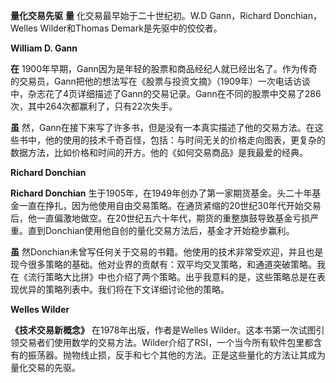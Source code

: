 **量化交易先驱**
**量** 化交易最早始于二十世纪初。W.D Gann，Richard Donchian，Welles Wilder和Thomas Demark是先驱中的佼佼者。

**William D. Gann**

**在** 1900年早期，Gann因为是年轻的股票和商品经纪人就已经出名了。作为传奇的交易员，Gann把他的想法写在《股票与投资文摘》（1909年）一次电话访谈中，杂志花了4页详细描述了Gann的交易记录。Gann在不同的股票中交易了286次，其中264次都赢利了，只有22次失手。

**虽** 然，Gann在接下来写了许多书，但是没有一本真实描述了他的交易方法。在这些书中，他的使用的技术千奇百怪，包括：与时间无关的价格走向图表，更复杂的数据方法，比如价格和时间的开方。他的《如何交易商品》是我最爱的经典。

**Richard Donchian**

**Richard Donchian** 生于1905年，在1949年创办了第一家期货基金。头二十年基金一直在挣扎，因为他使用自由交易策略。在通货紧缩的20世纪30年代开始交易后，他一直偏激地做空。在20世纪五六十年代，期货的重整旗鼓导致基金亏损严重。直到Donchian使用他自创的量化交易方法后，基金才开始稳步赢利。

**虽** 然Donchian未曾写任何关于交易的书籍。他使用的技术非常受欢迎，并且也是现今很多策略的基础。他对业界的贡献有：双平均交叉策略，和通道突破策略。我在《流行策略大比拼》中也介绍了两个策略。出乎我意料的是，这些策略总是在表现优异的策略列表中。我们将在下文详细讨论他的策略。


**Welles Wilder**

**《技术交易新概念》** 在1978年出版，作者是Welles Wilder。这本书第一次试图引领交易者们使用数学的交易方法。Wilder介绍了RSI，一个当今所有软件包里都含有的振荡器。抛物线止损，反手和七个其他的方法。正是这些量化的方法让其成为量化交易的先驱。
